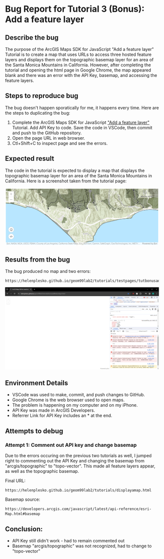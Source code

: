 # Bug Report for Tutorial 3 (Bonus): Add a feature layer

## Describe the bug

The purpose of the ArcGIS Maps SDK for JavaScript "Add a feature layer" Tutorial is to create a map that uses URLs to access three hosted feature layers and displays them on the topographic basemap layer for an area of the Santa Monica Mountains in California. However, after completing the tutorial and opening the html page in Google Chrome, the map appeared blank and there was an error with the API Key, basemap, and accessing the feature layers.

## Steps to reproduce bug

The bug doesn't happen sporatically for me, it happens every time. Here are the steps to duplicating the bug:

1. Complete the ArcGIS Maps SDK for JavaScript ["Add a feature layer"](https://developers.arcgis.com/javascript/latest/tutorials/add-a-feature-layer/) Tutorial. Add API Key to code. Save the code in VSCode, then commit and push to the GitHub repository. 
2. Open the page URL in web browser.
3. Ctl+Shift+C to inspect page and see the errors.

## Expected result

The code in the tutorial is expected to display a map that displays the topographic basemap layer for an area of the Santa Monica Mountains in California. Here is a screenshot taken from the tutorial page:

![Expected Result](/tutorials/bugimages/expectedbonusaddfeaturelayer.png)

## Results from the bug

The bug produced no map and two errors:

```
https://helenplesko.github.io/geom99lab2/tutorials/testpages/tutbonusaddfeaturelayer.html
```

![Errors](/tutorials/bugimages/bugbonusaddfeaturelayer.png)

## Environment Details

- VSCode was used to make, commit, and push changes to GitHub.
- Google Chrome is the web browser used to open maps.
- The problem is happening on my computer and on my iPhone.
- API Key was made in ArcGIS Developers.
- Referrer Link for API Key includes an * at the end.

## Attempts to debug

### Attempt 1: Comment out API key and change basemap

Due to the errors occuring on the previous two tutorials as well, I jumped right to commenting out the API Key and changing the basemap from "arcgis/topographic" to "topo-vector". This made all feature layers appear, as well as the topographic basemap.

Final URL: 
```
https://helenplesko.github.io/geom99lab2/tutorials/displayamap.html
```

Basemap source: 
```
https://developers.arcgis.com/javascript/latest/api-reference/esri-Map.html#basemap
```

## Conclusion: 

- API Key still didn't work - had to remain commented out
- Basemap "arcgis/topographic" was not recognized, had to change to "topo-vector"

